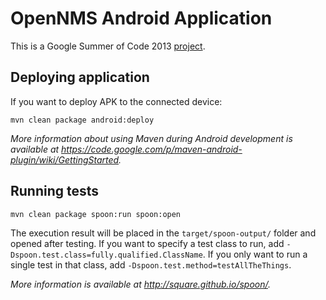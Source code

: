 # OpenNMS Android Application

This is a Google Summer of Code 2013 [project](https://www.google-melange.com/gsoc/project/google/gsoc2013/tsukanov/42001).


## Deploying application

If you want to deploy APK to the connected device:

    mvn clean package android:deploy

*More information about using Maven during Android development is available at
https://code.google.com/p/maven-android-plugin/wiki/GettingStarted.*


## Running tests

    mvn clean package spoon:run spoon:open

The execution result will be placed in the `target/spoon-output/` folder and opened after testing.
If you want to specify a test class to run, add `-Dspoon.test.class=fully.qualified.ClassName`.
If you only want to run a single test in that class, add `-Dspoon.test.method=testAllTheThings`.

*More information is available at http://square.github.io/spoon/.*

